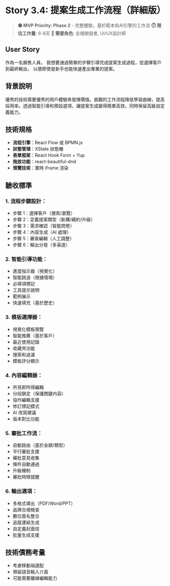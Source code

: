 # Story 3.4: 提案生成工作流程（詳細版）
> **🟡 MVP Priority: Phase 2** - 完整體驗，基於範本和AI引擎的工作流
> **⏱️ 預估工作量**: 6-8天
> **👥 需要角色**: 全棧開發者, UI/UX設計師

## User Story
作為一名銷售人員，
我想要通過簡單的步驟引導完成提案生成過程，從選擇客戶到最終輸出，
以便即使是新手也能快速產出專業的提案。

## 背景說明
優秀的技術需要優秀的用戶體驗來發揮價值。直觀的工作流程降低學習曲線，提高採用率。透過智能引導和預設選項，讓提案生成變得簡單高效，同時保留高級自定義能力。

## 技術規格
- **流程引擎**：React Flow 或 BPMN.js
- **狀態管理**：XState 狀態機
- **表單框架**：React Hook Form + Yup
- **拖放功能**：react-beautiful-dnd
- **預覽技術**：實時 iframe 渲染

## 驗收標準

### 1. 流程步驟設計：
- 步驟 1：選擇客戶（搜索/瀏覽）
- 步驟 2：定義提案類型（新購/續約/升級）
- 步驟 3：需求確認（智能問卷）
- 步驟 4：內容生成（AI 處理）
- 步驟 5：審查編輯（人工調整）
- 步驟 6：輸出分發（多渠道）

### 2. 智能引導功能：
- 進度指示器（視覺化）
- 智能跳過（根據情境）
- 必填項標記
- 工具提示說明
- 範例展示
- 快速填充（基於歷史）

### 3. 模板選擇器：
- 視覺化模板預覽
- 智能推薦（基於客戶）
- 最近使用記錄
- 收藏夾功能
- 搜索和過濾
- 模板評分顯示

### 4. 內容編輯器：
- 所見即所得編輯
- 分段鎖定（保護關鍵內容）
- 協作編輯支援
- 修訂標記模式
- AI 改寫建議
- 版本對比功能

### 5. 審批工作流：
- 自動路由（基於金額/類型）
- 平行審批支援
- 審批意見收集
- 條件自動通過
- 升級機制
- 審批時限提醒

### 6. 輸出選項：
- 多格式導出（PDF/Word/PPT）
- 品牌合規檢查
- 數位簽名整合
- 追蹤連結生成
- 自定義封面信
- 批量生成支援

## 技術債務考量
- 考慮移動端適配
- 預留語音輸入介面
- 可能需要離線編輯能力
